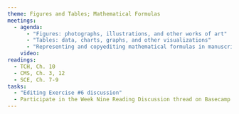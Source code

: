 ```yaml
---
theme: Figures and Tables; Mathematical Formulas
meetings:
  - agenda:
      - "Figures: photographs, illustrations, and other works of art"
      - "Tables: data, charts, graphs, and other visualizations"
      - "Representing and copyediting mathematical formulas in manuscripts"
    video:
readings:
  - TCH, Ch. 10
  - CMS, Ch. 3, 12
  - SCE, Ch. 7-9
tasks:
  - "Editing Exercise #6 discussion"
  - Participate in the Week Nine Reading Discussion thread on Basecamp
---
```

